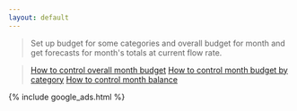 ```yaml
---
layout: default
---
```


> Set up budget for some categories and overall budget for month and get forecasts for month's totals at current flow rate.

> [How to control overall month budget](https://dvmorozov.github.io/expenses/how-to-control-month-budget)
[How to control month budget by category](https://dvmorozov.github.io/expenses/how-to-control-month-budget-by-category)
[How to control month balance](https://dvmorozov.github.io/expenses/how-to-control-month-balance)

{% include google_ads.html %}
